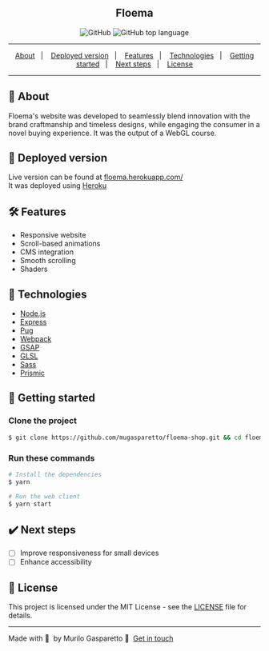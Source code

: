 <div align="center">
  <h2>Floema</h2>
  <img alt="GitHub" src="https://img.shields.io/badge/license-MIT-green"> <img alt="GitHub top language" src="https://img.shields.io/github/languages/top/mugasparetto/floema-shop">
</div>

---

<p align="center">
  <a href="#pencil-about">About</a>&nbsp;&nbsp;&nbsp;|&nbsp;&nbsp;&nbsp;
  <a href="#link-deployed-version">Deployed version</a>&nbsp;&nbsp;&nbsp;|&nbsp;&nbsp;&nbsp;
  <a href="#hammer_and_wrench-features">Features</a>&nbsp;&nbsp;&nbsp;|&nbsp;&nbsp;&nbsp;
  <a href="#space_invader-technologies">Technologies</a>&nbsp;&nbsp;&nbsp;|&nbsp;&nbsp;&nbsp;
  <a href="#rocket-getting-started">Getting started</a>&nbsp;&nbsp;&nbsp;|&nbsp;&nbsp;&nbsp;
    <a href="#heavy_check_mark-next-steps">Next steps</a>&nbsp;&nbsp;&nbsp;|&nbsp;&nbsp;&nbsp;
  <a href="#page_facing_up-license">License</a>
</p>

---

## :pencil: About

Floema's website was developed to seamlessly blend innovation with the brand craftmanship and timeless designs, while engaging the consumer in a novel buying experience. It was the output of a WebGL course.

## :link: Deployed version

Live version can be found at [floema.herokuapp.com/](https://floema-d06f409dd603.herokuapp.com/)<br />
It was deployed using [Heroku](https://www.heroku.com/)

## :hammer_and_wrench: Features

- Responsive website
- Scroll-based animations
- CMS integration
- Smooth scrolling
- Shaders

## :space_invader: Technologies

- [Node.js](https://nodejs.org/en/)
- [Express](https://expressjs.com/pt-br/)
- [Pug](https://pugjs.org/)
- [Webpack](https://webpack.js.org/)
- [GSAP](https://gsap.com/)
- [GLSL](https://developer.mozilla.org/en-US/docs/Games/Techniques/3D_on_the_web/GLSL_Shaders)
- [Sass](https://sass-lang.com/)
- [Prismic](https://prismic.io/)

## :rocket: Getting started

### Clone the project

```bash
$ git clone https://github.com/mugasparetto/floema-shop.git && cd floema-shop
```

### Run these commands

```bash
# Install the dependencies
$ yarn

# Run the web client
$ yarn start
```

## :heavy_check_mark: Next steps

- [ ] Improve responsiveness for small devices
- [ ] Enhance accessibility

## :page_facing_up: License

This project is licensed under the MIT License - see the [LICENSE](LICENSE) file for details.

---

Made with 💜 &nbsp;by Murilo Gasparetto 👋 &nbsp;[Get in touch](https://www.linkedin.com/in/mugasparetto/)
